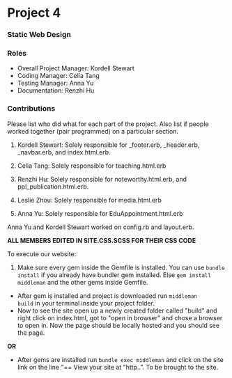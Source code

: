# Project 4
### Static Web Design

### Roles
* Overall Project Manager: Kordell Stewart
* Coding Manager: Celia Tang
* Testing Manager: Anna Yu
* Documentation: Renzhi Hu

### Contributions
Please list who did what for each part of the project.
Also list if people worked together (pair programmed) on a particular section.

1. Kordell Stewart: Solely responsible for _footer.erb, _header.erb, _navbar.erb, and index.html.erb.
2. Celia Tang: Solely responsible for teaching.html.erb

3. Renzhi Hu: Solely responsible for noteworthy.html.erb, and ppl_publication.html.erb.

4. Leslie Zhou: Solely responsible for media.html.erb

5. Anna Yu: Solely responsible for EduAppointment.html.erb

Anna Yu and Kordell Stewart worked on config.rb and layout.erb.

__ALL MEMBERS EDITED IN SITE.CSS.SCSS FOR THEIR CSS CODE__

To execute our website: 
1. Make sure every gem inside the Gemfile is installed. You can use <code>bundle install</code> if 
you already have bundler gem installed. Else <code>gem install middleman</code> and the other gems inside Gemfile.
* After gem is installed and project is downloaded run <code>middleman build</code> in your terminal inside your project folder.
* Now to see the site open up a newly created folder called "build" and right click on index.html, got to "open in browser" and chose
a browser to open in. Now the page should be locally hosted and you should see the page.
 
__OR__
* After gems are installed run <code>bundle exec middleman</code>
and click on the site link on the line "== View your site at "http..". To be brought to the site.